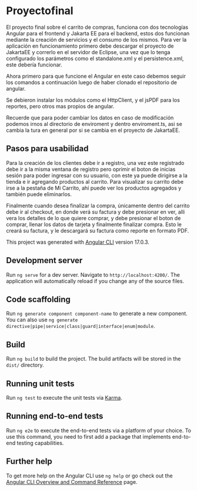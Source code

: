 # Proyectofinal

El proyecto final sobre el carrito de compras, funciona con dos tecnologías Angular para el frontend y Jakarta EE para el backend, estos dos funcionan mediante la creación de servicios y el consumo de los mismos. Para ver la aplicación en funcionamiento primero debe descargar el proyecto de JakartaEE y correrlo en el servidor de Eclipse, una vez que lo tenga configurado los parámetros como el standalone.xml y el persistence.xml, este debería funcionar.

Ahora primero para que funcione el Angular en este caso debemos seguir los comandos a continuación luego de haber clonado el repositorio de angular.

Se debieron instalar los módulos como el HttpClient, y el jsPDF para los reportes, pero otros mas propios de angular.

Recuerde que para poder cambiar los datos en caso de modificación podemos irnos al directorio de enviroment y dentro enviroment.ts, asi se cambia la tura en general por si se cambia en el proyecto de JakartaEE.

## Pasos para usabilidad
Para la creación de los clientes debe ir a registro, una vez este registrado debe ir a la misma ventana de registro pero oprimir el boton de inicias sesión para poder ingresar con su usuario, con este ya puede dirigirse a la tienda e ir agregando productos al carrito.
Para visualizar su carrito debe irse a la pestaña de Mi Carrito, ahí puede ver los productos agregados y también puede eliminarlos.

Finalmente cuando desea finalizar la compra, únicamente dentro del carrito debe ir al checkout, en donde verá su factura y debe presionar en ver, alli vera los detalles de lo que quiere comprar, y debe presionar el boton de comprar, llenar los datos de tarjeta y finalmente finalizar compra. Esto le creará su factura, y le descargará su factura como reporte en formato PDF.


This project was generated with [Angular CLI](https://github.com/angular/angular-cli) version 17.0.3.

## Development server

Run `ng serve` for a dev server. Navigate to `http://localhost:4200/`. The application will automatically reload if you change any of the source files.

## Code scaffolding

Run `ng generate component component-name` to generate a new component. You can also use `ng generate directive|pipe|service|class|guard|interface|enum|module`.

## Build

Run `ng build` to build the project. The build artifacts will be stored in the `dist/` directory.

## Running unit tests

Run `ng test` to execute the unit tests via [Karma](https://karma-runner.github.io).

## Running end-to-end tests

Run `ng e2e` to execute the end-to-end tests via a platform of your choice. To use this command, you need to first add a package that implements end-to-end testing capabilities.

## Further help

To get more help on the Angular CLI use `ng help` or go check out the [Angular CLI Overview and Command Reference](https://angular.io/cli) page.
